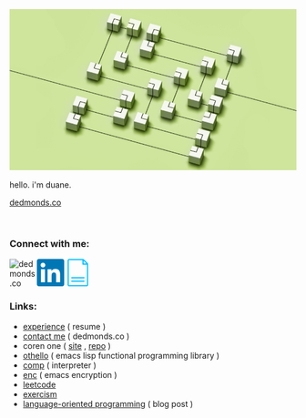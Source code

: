 ![](https://raw.githubusercontent.com/usefulmove/usefulmove/main/assets/hello.png)

hello. i'm duane.

[dedmonds.co](http://dedmonds.co)

<br>

### Connect with me:

[<img align="left" alt="dedmonds.co" width="48px" src="https://raw.githubusercontent.com/usefulmove/usefulmove/main/assets/avatar_rev.ico" />][website]
[<img align="left" alt="dedmonds | LinkedIn" width="48px" src="https://raw.githubusercontent.com/usefulmove/usefulmove/main/assets/linkedin.svg" />][linkedin]
[<img align="left" alt="dedmonds.co" width="48px" src="https://raw.githubusercontent.com/usefulmove/usefulmove/main/assets/cv.png" />][resume]

<br><br><br>

### Links:
- [experience](https://raw.githubusercontent.com/usefulmove/o/main/dedmonds_resume.pdf) ( resume )
- [contact me](https://www.dedmonds.co/) ( dedmonds.co )
- coren one ( [site](https://coren.one) , [repo](https://github.com/usefulmove/coren#readme) )
- [othello](https://github.com/usefulmove/othello#readme) ( emacs lisp functional programming library )
- [comp](https://github.com/usefulmove/comp#readme) ( interpreter )
- [enc](https://github.com/usefulmove/enc#readme) ( emacs encryption )
- [leetcode](https://leetcode.com/dedmonds)
- [exercism](https://exercism.org/profiles/usefulmove)
- [language-oriented programming](https://medium.com/@duane.edmonds/sudoku-language-oriented-programming-in-scheme-c798c6e1a4c4) ( blog post )


[resume]: https://raw.githubusercontent.com/usefulmove/o/main/dedmonds_resume.pdf
[website]: http://dedmonds.co
[linkedin]: https://linkedin.com/in/dedmonds
